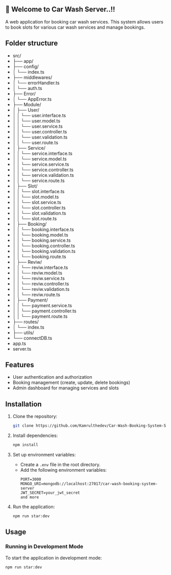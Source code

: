 ## 🎉 **Welcome to Car Wash Server..!!**

A web application for booking car wash services. This system allows users to book slots for various car wash services and manage bookings.

## Folder structure

- src/ 
- ├── app/
- ├── config/
- │   └── index.ts
- ├── middlewares/
- │   └── errorHandler.ts
- │   └── auth.ts
- ├── Error/
- │   └── AppError.ts
- ├── Module/
- │   ├── User/
- │   │   └── user.interface.ts
- │   │   └── user.model.ts
- │   │   └── user.service.ts
- │   │   └── user.controller.ts
- │   │   └── user.validation.ts
- │   │   └── user.route.ts
- │   ├── Service/
- │   │   └── service.interface.ts
- │   │   └── service.model.ts
- │   │   └── service.service.ts
- │   │   └── service.controller.ts
- │   │   └── service.validation.ts
- │   │   └── service.route.ts
- │   ├── Slot/
- │   │   └── slot.interface.ts
- │   │   └── slot.model.ts
- │   │   └── slot.service.ts
- │   │   └── slot.controller.ts
- │   │   └── slot.validation.ts
- │   │   └── slot.route.ts
- │   ├── Booking/
- │   │   └── booking.interface.ts
- │   │   └── booking.model.ts
- │   │   └── booking.service.ts
- │   │   └── booking.controller.ts
- │   │   └── booking.validation.ts
- │   │   └── booking.route.ts
- │   ├── Reviw/
- │   │   └── reviw.interface.ts
- │   │   └── reviw.model.ts
- │   │   └── reviw.service.ts
- │   │   └── reviw.controller.ts
- │   │   └── reviw.validation.ts
- │   │   └── reviw.route.ts
- │   ├── Payment/
- │   │   └── payment.service.ts
- │   │   └── payment.controller.ts
- │   │   └── payment.route.ts
- ├── routes/
- │   └── index.ts
- ├── utils/
- └── connectDB.ts
- app.ts
- server.ts


## Features

- User authentication and authorization
- Booking management (create, update, delete bookings)
- Admin dashboard for managing services and slots

## Installation

1. Clone the repository:
    ```bash
    git clone https://github.com/Kamrulthedev/Car-Wash-Booking-System-Server
    ```

2. Install dependencies:
    ```bash
    npm install
    ```

3. Set up environment variables:
    - Create a `.env` file in the root directory.
    - Add the following environment variables:
        ```
        PORT=3000
        MONGO_URI=mongodb://localhost:27017/car-wash-booking-system-server
        JWT_SECRET=your_jwt_secret
        and more
        ```

4. Run the application:
    ```bash
    npm run star:dev
    ```

## Usage

### Running in Development Mode

To start the application in development mode:
```bash
npm run star:dev


